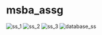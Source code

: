 # msba_assg
![ss_1](https://github.com/PrashantChoudhary184/msba_assg/assets/112774830/37b8de24-2773-41e3-bf94-7b710294f612)
![ss_2](https://github.com/PrashantChoudhary184/msba_assg/assets/112774830/b442c794-0e37-4ba3-b697-a961531e7b30)
![ss_3](https://github.com/PrashantChoudhary184/msba_assg/assets/112774830/6578c947-2a90-423b-95f6-9555292f8870)
![database_ss](https://github.com/PrashantChoudhary184/msba_assg/assets/112774830/ab9e7cd6-ae85-4bbc-8e03-6bf1eb3ca3d0)
